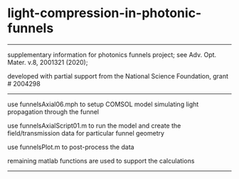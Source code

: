 # light-compression-in-photonic-funnels

--------

supplementary information for photonics funnels project; see Adv. Opt. Mater. v.8, 2001321 (2020); 

developed with partial support
from the National Science Foundation, grant # 2004298

--------

use funnelsAxial06.mph to setup COMSOL model simulating light propagation through the funnel

use funnelsAxialScript01.m to run the model and create the field/transmission data for particular funnel geometry

use funnelsPlot.m to post-process the data

remaining matlab functions are used to support the calculations

---------
